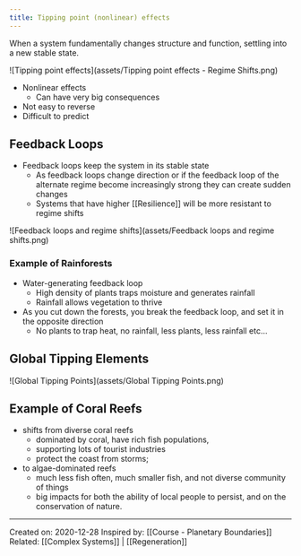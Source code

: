 ```yaml
---
title: Tipping point (nonlinear) effects
---
```

When a system fundamentally changes structure and function, settling into a new stable state.

![Tipping point effects](assets/Tipping point effects - Regime Shifts.png)

- Nonlinear effects
	- Can have very big consequences
- Not easy to reverse
- Difficult to predict


## Feedback Loops
- Feedback loops keep the system in its stable state
	- As feedback loops change direction or if the feedback loop of the alternate regime become increasingly strong they can create sudden changes
	- Systems that have higher [[Resilience]] will be more resistant to regime shifts

![Feedback loops and regime shifts](assets/Feedback loops and regime shifts.png)

### Example of Rainforests
- Water-generating feedback loop
	- High density of plants traps moisture and generates rainfall
	- Rainfall allows vegetation to thrive
- As you cut down the forests, you break the feedback loop, and set it in the opposite direction
	- No plants to trap heat, no rainfall, less plants, less rainfall etc...



## Global Tipping Elements

![Global Tipping Points](assets/Global Tipping Points.png)

## Example of Coral Reefs
- shifts from diverse coral reefs
	- dominated by coral, have rich fish populations,
	- supporting lots of tourist industries
	- protect the coast from storms;
-  to algae-dominated reefs
	-  much less fish often, much smaller fish, and not diverse community of things
	-  big impacts for both the ability of local people to persist, and on the conservation of nature.

-------------------
Created on: 2020-12-28
Inspired by: [[Course - Planetary Boundaries]]
Related: [[Complex Systems]] | [[Regeneration]]